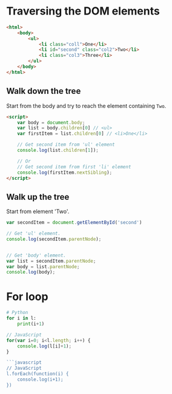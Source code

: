 Traversing the DOM elements
===========================

```html
<html>
    <body>
        <ul>
            <li class="coll">One</li>
            <li id="second" class="col2">Two</li>
            <li class="col3">Three</li>
        </ul>
    </body>
</html>
```

Walk down the tree
------------------

Start from the body and try to reach the element containing `Two`.

```html
<script>
    var body = document.body;
    var list = body.children[0] // <ul>
    var firstItem = list.children[0] // <li>One</li>

    // Get second item from 'ul' element
    console.log(list.children[1]);

    // Or
    // Get second item from first 'li' element
    console.log(firstItem.nextSibling);
</script>
```

Walk up the tree
----------------

Start from element 'Two'.

```javascript
var secondItem = document.getElementById('second')

// Get 'ul' element.
console.log(secondItem.parentNode);


// Get 'body' element.
var list = secondItem.parentNode;
var body = list.parentNode;
console.log(body);
```

For loop
========

```python
# Python
for i in l:
    print(i+1)
```

```javascript
// JavaScript
for(var i=0; i<l.length; i++) {
    console.log(l[i]+1);
}

```javascript
// JavaScript
l.forEach(function(i) {
    console.log(i+1);
})
```
